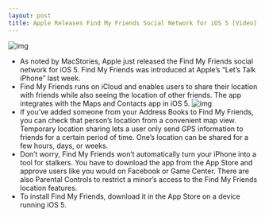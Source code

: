 ```yaml
---
layout: post
title: Apple Releases Find My Friends Social Network for iOS 5 [Video]
---
```

![img](http://media.idownloadblog.com/wp-content/uploads/2011/10/Photo-2011-10-12-15-07-55-e1318425791606.jpeg)
* As noted by MacStories, Apple just released the Find My Friends social network for iOS 5. Find My Friends was introduced at Apple’s “Let’s Talk iPhone” last week.
* Find My Friends runs on iCloud and enables users to share their location with friends while also seeing the location of other friends. The app integrates with the Maps and Contacts app in iOS 5.
![img](http://media.idownloadblog.com/wp-content/uploads/2011/10/Photo-2011-10-12-15-07-57-e1318426025973.jpeg)
* If you’ve added someone from your Address Books to Find My Friends, you can check that person’s location from a convenient map view. Temporary location sharing lets a user only send GPS information to friends for a certain period of time. One’s location can be shared for a few hours, days, or weeks.
* Don’t worry, Find My Friends won’t automatically turn your iPhone into a tool for stalkers. You have to download the app from the App Store and approve users like you would on Facebook or Game Center. There are also Parental Controls to restrict a minor’s access to the Find My Friends location features.
* To install Find My Friends, download it in the App Store on a device running iOS 5.

